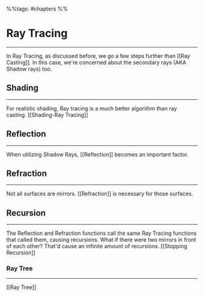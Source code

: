 %%tags: #chapters %%
# Ray Tracing
***
In Ray Tracing, as discussed before, we go a few steps further than [[Ray Casting]]. In this case, we're concerned about the secondary rays (AKA Shadow rays) too.

## Shading
***
For realistic shading, Ray tracing is a much better algorithm than ray casting. 
[[Shading-Ray Tracing]]

## Reflection
***
When utilizing Shadow Rays, [[Reflection]] becomes an important factor.

## Refraction
***
Not all surfaces are mirrors. [[Refraction]] is necessary for those surfaces.

## Recursion
***
The Reflection and Refraction functions call the same Ray Tracing functions that called them, causing recursions. What if there were two mirrors in front of each other? That'd cause an infinite amount of recursions. [[Stopping Recursion]]

### Ray Tree
***
[[Ray Tree]]